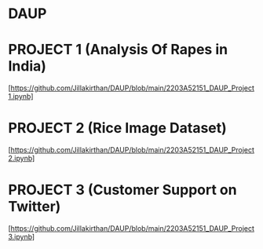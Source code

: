 # DAUP
# PROJECT 1 (Analysis Of Rapes in India)
[https://github.com/Jillakirthan/DAUP/blob/main/2203A52151_DAUP_Project1.ipynb]
# PROJECT 2 (Rice Image Dataset)
[https://github.com/Jillakirthan/DAUP/blob/main/2203A52151_DAUP_Project2.ipynb]
# PROJECT 3 (Customer Support on Twitter)
[https://github.com/Jillakirthan/DAUP/blob/main/2203A52151_DAUP_Project3.ipynb]
